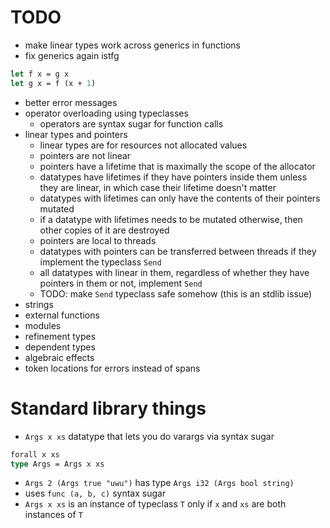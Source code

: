 # TODO
- make linear types work across generics in functions
- fix generics again istfg
```ocaml
let f x = g x
let g x = f (x + 1)
```
- better error messages
- operator overloading using typeclasses
  - operators are syntax sugar for function calls
- linear types and pointers
  - linear types are for resources not allocated values
  - pointers are not linear
  - pointers have a lifetime that is maximally the scope of the allocator
  - datatypes have lifetimes if they have pointers inside them unless they are linear, in which case their lifetime doesn't matter
  - datatypes with lifetimes can only have the contents of their pointers mutated
  - if a datatype with lifetimes needs to be mutated otherwise, then other copies of it are destroyed
  - pointers are local to threads
  - datatypes with pointers can be transferred between threads if they implement the typeclass `Send`
  - all datatypes with linear in them, regardless of whether they have pointers in them or not, implement `Send`
  - TODO: make `Send` typeclass safe somehow (this is an stdlib issue)
- strings
- external functions
- modules
- refinement types
- dependent types
- algebraic effects
- token locations for errors instead of spans

# Standard library things
- `Args x xs` datatype that lets you do varargs via syntax sugar
```ocaml
forall x xs
type Args = Args x xs
```
  - `Args 2 (Args true "uwu")` has type `Args i32 (Args bool string)`
  - uses `func (a, b, c)` syntax sugar
  - `Args x xs` is an instance of typeclass `T` only if `x` and `xs` are both instances of `T`
